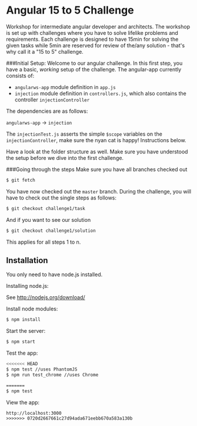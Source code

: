 # Angular 15 to 5 Challenge
Workshop for intermediate angular developer and architects. The workshop is set up with challenges where you have to solve lifelike problems and requirements. Each challenge is designed to have 15min for solving the given tasks while 5min are reserved for review of the/any solution - that's why call it a "15 to 5" challenge.

###Initial Setup:
Welcome to our angular challenge. In this first step, you have a basic, *working* setup of the challenge. The angular-app currently consists of:

- `angularws-app` module definition in `app.js`
- `injection` module definition in `controllers.js`, which also contains the controller `injectionController`

The dependencies are as follows:

`angularws-app` -> `injection`

The `injectionTest.js` asserts the simple `$scope` variables on the `injectionController`, make sure the nyan cat is happy! Instructions below.

Have a look at the folder structure as well. Make sure you have understood the setup before we dive into the first challenge.

###Going through the steps
Make sure you have all branches checked out
```sh
$ git fetch
```

You have now checked out the `master` branch. During the challenge, you will have to check out the single steps as follows:


```sh
$ git checkout challenge1/task
```
And if you want to see our solution

```sh
$ git checkout challenge1/solution
```
This applies for all steps 1 to n.


## Installation
You only need to have node.js installed. 

Installing node.js: 

See http://nodejs.org/download/

Install node modules:
```sh
$ npm install
```

Start the server:
```sh
$ npm start
```

Test the app:
```sh
<<<<<<< HEAD
$ npm test //uses PhantomJS
$ npm run test_chrome //uses Chrome

=======
$ npm test
```

View the app:
```
http://localhost:3000
>>>>>>> 0720d2667661c27d94ada671eebb670a583a130b
```